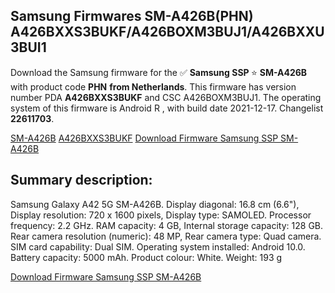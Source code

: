 <h2>Samsung Firmwares SM-A426B(PHN) A426BXXS3BUKF/A426BOXM3BUJ1/A426BXXU3BUI1</h2>
Download the Samsung firmware for the ✅ <strong>Samsung SSP </strong> ⭐ <strong>SM-A426B</strong> with product code <strong>PHN</strong> <strong> from Netherlands</strong>. This firmware has version number PDA <strong>A426BXXS3BUKF</strong> and CSC A426BOXM3BUJ1. The operating system of this firmware is Android R , with build date 2021-12-17. Changelist <strong>22611703</strong>.


[SM-A426B](https://samfirm.shop/samsung/model/SM-A426B)
[A426BXXS3BUKF](https://samfirm.shop/samsung/pda/A426BXXS3BUKF)
[Download Firmware Samsung SSP SM-A426B](https://samfirm.shop/samsung/firmware/483229)
<h2>Summary description:</h2>
<p>Samsung Galaxy A42 5G SM-A426B. Display diagonal: 16.8 cm (6.6"), Display resolution: 720 x 1600 pixels, Display type: SAMOLED. Processor frequency: 2.2 GHz. RAM capacity: 4 GB, Internal storage capacity: 128 GB. Rear camera resolution (numeric): 48 MP, Rear camera type: Quad camera. SIM card capability: Dual SIM. Operating system installed: Android 10.0. Battery capacity: 5000 mAh. Product colour: White. Weight: 193 g</p>


[Download Firmware Samsung SSP SM-A426B](https://samfirm.shop/samsung/firmware/483229)
